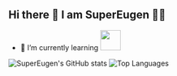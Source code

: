## Hi there 👋  I am SuperEugen 🦸‍♂️

- 🌱 I’m currently learning <img src="https://github.com/devicons/blob/master/icons/godot/godot-original.svg" width="40" height="40">

![SuperEugen's GitHub stats](https://github-readme-stats.vercel.app/api?username=supereugen&show_icons=true&custom_title=SuperEugen's%20Github%20Stats)
![Top Languages](https://github-readme-stats.vercel.app/api/top-langs/?username=supereugen&layout=compact)
